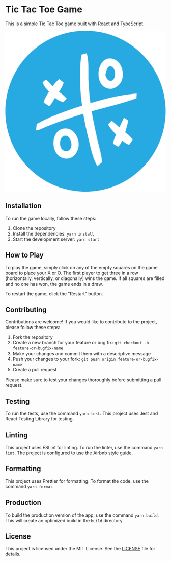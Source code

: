 # Tic Tac Toe Game

This is a simple Tic Tac Toe game built with React and TypeScript.

![Tic-Tac-Toe logo](./public/favicon.ico)

## Installation

To run the game locally, follow these steps:

1. Clone the repository
2. Install the dependencies: `yarn install`
3. Start the development server: `yarn start`

## How to Play

To play the game, simply click on any of the empty squares on the game board to place your X or O. The first player to get three in a row (horizontally, vertically, or diagonally) wins the game. If all squares are filled and no one has won, the game ends in a draw.

To restart the game, click the "Restart" button.

## Contributing

Contributions are welcome! If you would like to contribute to the project, please follow these steps:

1. Fork the repository
2. Create a new branch for your feature or bug fix: `git checkout -b feature-or-bugfix-name`
3. Make your changes and commit them with a descriptive message
4. Push your changes to your fork: `git push origin feature-or-bugfix-name`
5. Create a pull request

Please make sure to test your changes thoroughly before submitting a pull request.

## Testing

To run the tests, use the command `yarn test`. This project uses Jest and React Testing Library for testing.

## Linting

This project uses ESLint for linting. To run the linter, use the command `yarn lint`. The project is configured to use the Airbnb style guide.

## Formatting

This project uses Prettier for formatting. To format the code, use the command `yarn format`.

## Production

To build the production version of the app, use the command `yarn build`. This will create an optimized build in the `build` directory.

## License

This project is licensed under the MIT License. See the [LICENSE](LICENSE) file for details.
